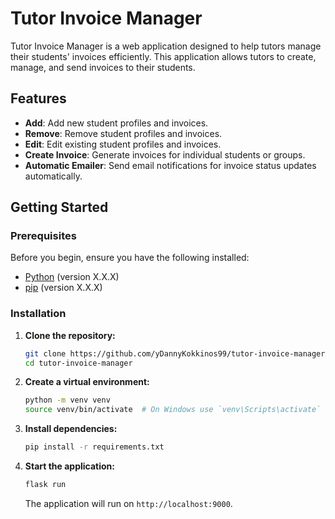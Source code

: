 # Tutor Invoice Manager

Tutor Invoice Manager is a web application designed to help tutors manage their students' invoices efficiently. This application allows tutors to create, manage, and send invoices to their students.

## Features

- **Add**: Add new student profiles and invoices.
- **Remove**: Remove student profiles and invoices.
- **Edit**: Edit existing student profiles and invoices.
- **Create Invoice**: Generate invoices for individual students or groups.
- **Automatic Emailer**: Send email notifications for invoice status updates automatically.

## Getting Started

### Prerequisites

Before you begin, ensure you have the following installed:

- [Python](https://www.python.org/downloads/) (version X.X.X)
- [pip](https://pip.pypa.io/en/stable/installation/) (version X.X.X)

### Installation

1. **Clone the repository:**

    ```bash
    git clone https://github.com/yDannyKokkinos99/tutor-invoice-manager.git
    cd tutor-invoice-manager
    ```

2. **Create a virtual environment:**

    ```bash
    python -m venv venv
    source venv/bin/activate  # On Windows use `venv\Scripts\activate`
    ```

3. **Install dependencies:**

    ```bash
    pip install -r requirements.txt
    ```

6. **Start the application:**

    ```bash
    flask run
    ```

    The application will run on `http://localhost:9000`.